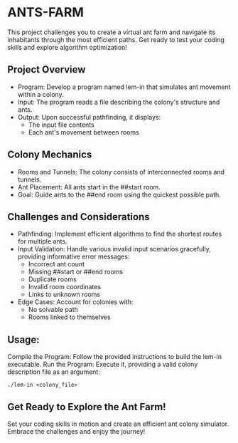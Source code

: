 # ANTS-FARM

This project challenges you to create a virtual ant farm and navigate its inhabitants through the most efficient paths. Get ready to test your coding skills and explore algorithm optimization!

## Project Overview

- Program: Develop a program named lem-in that simulates ant movement within a colony.
- Input: The program reads a file describing the colony's structure and ants.
- Output: Upon successful pathfinding, it displays:
    - The input file contents
    - Each ant's movement between rooms

## Colony Mechanics

- Rooms and Tunnels: The colony consists of interconnected rooms and tunnels.
- Ant Placement: All ants start in the ##start room.
- Goal: Guide ants to the ##end room using the quickest possible path.

## Challenges and Considerations

- Pathfinding: Implement efficient algorithms to find the shortest routes for multiple ants.
- Input Validation: Handle various invalid input scenarios gracefully, providing informative error messages:
    - Incorrect ant count
    - Missing ##start or ##end rooms
    - Duplicate rooms
    - Invalid room coordinates
    - Links to unknown rooms
- Edge Cases: Account for colonies with:
    - No solvable path
    - Rooms linked to themselves

## Usage:

Compile the Program: Follow the provided instructions to build the lem-in executable.
Run the Program: Execute it, providing a valid colony description file as an argument:
```
./lem-in <colony_file>
```

## Get Ready to Explore the Ant Farm!

Set your coding skills in motion and create an efficient ant colony simulator. Embrace the challenges and enjoy the journey!